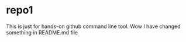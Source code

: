 # repo1
This is just for hands-on github command line tool.
Wow I have changed something in README.md file
